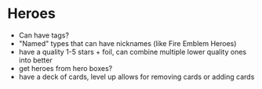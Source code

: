 # Heroes

- Can have tags?
- "Named" types that can have nicknames (like Fire Emblem Heroes)
- have a quality 1-5 stars + foil, can combine multiple lower quality ones into better
- get heroes from hero boxes?
- have a deck of cards, level up allows for removing cards or adding cards